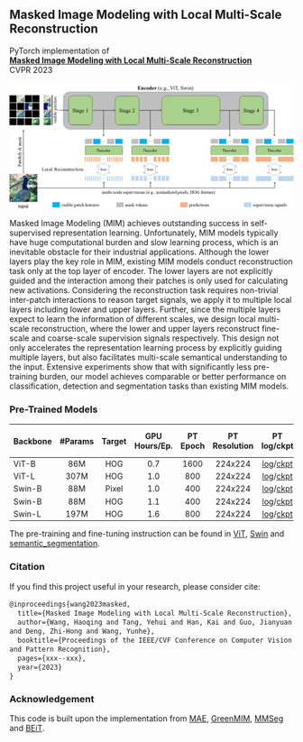 ## Masked Image Modeling with Local Multi-Scale Reconstruction
PyTorch implementation of
<br>
[**Masked Image Modeling with Local Multi-Scale Reconstruction**]()
<br>
CVPR 2023

<p align="center">
  <img src="model.png" width="1000">
</p>

Masked Image Modeling (MIM) achieves outstanding success in self-supervised representation learning. Unfortunately, MIM models typically have huge computational burden and slow learning process, which is an inevitable obstacle for their industrial applications. Although the lower layers play the key role in MIM, existing MIM models conduct reconstruction task only at the top layer of encoder. The lower layers are not explicitly guided and the interaction among their patches is only used for calculating new activations. Considering the reconstruction task requires non-trivial inter-patch interactions to reason target signals, we apply it to multiple local layers including lower and upper layers. Further, since the multiple layers expect to learn the information of different scales, we design local multi-scale reconstruction, where the lower and upper layers reconstruct fine-scale and coarse-scale supervision signals respectively. This design not only accelerates the representation learning process by explicitly guiding multiple layers, but also facilitates multi-scale semantical understanding to the input. Extensive experiments show that with significantly less pre-training burden, our model achieves comparable or better performance on classification, detection and segmentation tasks than existing MIM models.

### Pre-Trained Models

| Backbone | #Params | Target | GPU Hours/Ep. | PT Epoch | PT Resolution |             PT log/ckpt              | Top-1 (%) |
|:---------|:-------:|:------:|:-------------:|:--------:|:-------------:|:------------------------------------:|:---------:|
| ViT-B    |   86M   |  HOG   |      0.7      |   1600   |    224x224    |      [log](https)/[ckpt](https)      |   84.0    |
| ViT-L    |  307M   |  HOG   |      1.0      |   800    |    224x224    |      [log](https)/[ckpt](https)      |   85.8    |
| Swin-B   |   88M   | Pixel  |      1.0      |   400    |    224x224    |      [log](https)/[ckpt](https)      |   84.0    |
| Swin-B   |   88M   |  HOG   |      1.1      |   400    |    224x224    |      [log](https)/[ckpt](https)      |   84.1    |
| Swin-L   |  197M   |  HOG   |      1.6      |   800    |    224x224    |      [log](https)/[ckpt](https)      |   85.6    |

The pre-training and fine-tuning instruction can be found in [ViT](ViT/README.md), [Swin](Swin/README.md) and [semantic_segmentation](semantic_segmentation/README.md).

### Citation
If you find this project useful in your research, please consider cite:
```
@inproceedings{wang2023masked,
  title={Masked Image Modeling with Local Multi-Scale Reconstruction},
  author={Wang, Haoqing and Tang, Yehui and Han, Kai and Guo, Jianyuan and Deng, Zhi-Hong and Wang, Yunhe},
  booktitle={Proceedings of the IEEE/CVF Conference on Computer Vision and Pattern Recognition},
  pages={xxx--xxx},
  year={2023}
}
```

### Acknowledgement

This code is built upon the implementation from [MAE](https://github.com/facebookresearch/mae), [GreenMIM](https://github.com/LayneH/GreenMIM), [MMSeg](https://github.com/open-mmlab/mmsegmentation) and [BEiT](https://github.com/microsoft/unilm/tree/master/beit).
